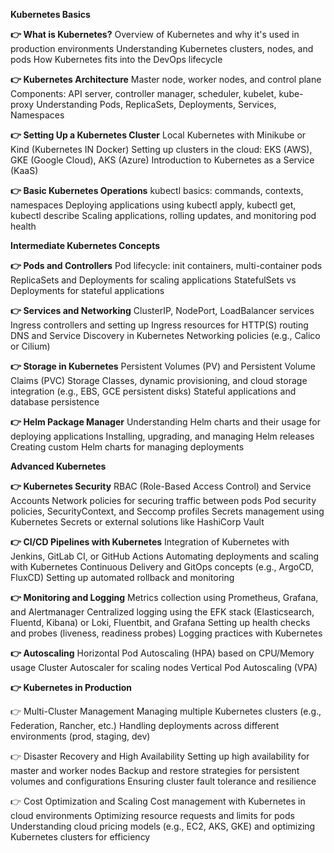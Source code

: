 **Kubernetes Basics**

**👉 What is Kubernetes?**
Overview of Kubernetes and why it's used in production environments
Understanding Kubernetes clusters, nodes, and pods
How Kubernetes fits into the DevOps lifecycle

**👉 Kubernetes Architecture**
Master node, worker nodes, and control plane
Components: API server, controller manager, scheduler, kubelet, kube-proxy
Understanding Pods, ReplicaSets, Deployments, Services, Namespaces

**👉 Setting Up a Kubernetes Cluster**
Local Kubernetes with Minikube or Kind (Kubernetes IN Docker)
Setting up clusters in the cloud: EKS (AWS), GKE (Google Cloud), AKS (Azure)
Introduction to Kubernetes as a Service (KaaS)

**👉 Basic Kubernetes Operations**
kubectl basics: commands, contexts, namespaces
Deploying applications using kubectl apply, kubectl get, kubectl describe
Scaling applications, rolling updates, and monitoring pod health


**Intermediate Kubernetes Concepts**

**👉 Pods and Controllers**
Pod lifecycle: init containers, multi-container pods
ReplicaSets and Deployments for scaling applications
StatefulSets vs Deployments for stateful applications

**👉 Services and Networking**
ClusterIP, NodePort, LoadBalancer services
Ingress controllers and setting up Ingress resources for HTTP(S) routing
DNS and Service Discovery in Kubernetes
Networking policies (e.g., Calico or Cilium)

**👉  Storage in Kubernetes**
Persistent Volumes (PV) and Persistent Volume Claims (PVC)
Storage Classes, dynamic provisioning, and cloud storage integration (e.g., EBS, GCE persistent disks)
Stateful applications and database persistence

**👉  Helm Package Manager**
Understanding Helm charts and their usage for deploying applications
Installing, upgrading, and managing Helm releases
Creating custom Helm charts for managing deployments

**Advanced Kubernetes**

**👉  Kubernetes Security**
RBAC (Role-Based Access Control) and Service Accounts
Network policies for securing traffic between pods
Pod security policies, SecurityContext, and Seccomp profiles
Secrets management using Kubernetes Secrets or external solutions like HashiCorp Vault

**👉 CI/CD Pipelines with Kubernetes**
Integration of Kubernetes with Jenkins, GitLab CI, or GitHub Actions
Automating deployments and scaling with Kubernetes
Continuous Delivery and GitOps concepts (e.g., ArgoCD, FluxCD)
Setting up automated rollback and monitoring

**👉  Monitoring and Logging**
Metrics collection using Prometheus, Grafana, and Alertmanager
Centralized logging using the EFK stack (Elasticsearch, Fluentd, Kibana) or Loki, Fluentbit, and Grafana
Setting up health checks and probes (liveness, readiness probes)
Logging practices with Kubernetes

**👉 Autoscaling**
Horizontal Pod Autoscaling (HPA) based on CPU/Memory usage
Cluster Autoscaler for scaling nodes
Vertical Pod Autoscaling (VPA)

**👉  Kubernetes in Production**

👉  Multi-Cluster Management
Managing multiple Kubernetes clusters (e.g., Federation, Rancher, etc.)
Handling deployments across different environments (prod, staging, dev)

👉  Disaster Recovery and High Availability
Setting up high availability for master and worker nodes
Backup and restore strategies for persistent volumes and configurations
Ensuring cluster fault tolerance and resilience

👉  Cost Optimization and Scaling
Cost management with Kubernetes in cloud environments
Optimizing resource requests and limits for pods
Understanding cloud pricing models (e.g., EC2, AKS, GKE) and optimizing Kubernetes clusters for efficiency












